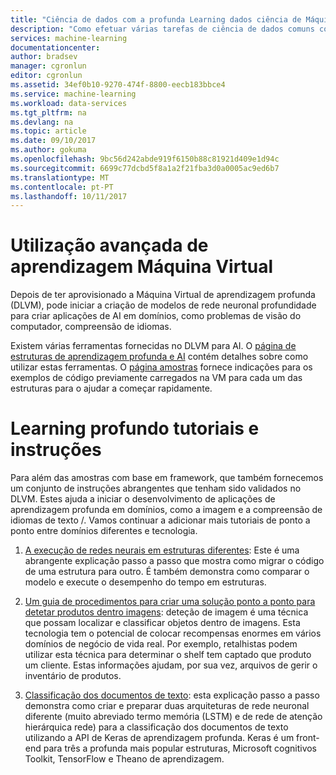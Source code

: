 ```yaml
---
title: "Ciência de dados com a profunda Learning dados ciência de Máquina Virtual no Azure | Microsoft Docs"
description: "Como efetuar várias tarefas de ciência de dados comuns com a VM de ciência de dados de aprendizagem profunda."
services: machine-learning
documentationcenter: 
author: bradsev
manager: cgronlun
editor: cgronlun
ms.assetid: 34ef0b10-9270-474f-8800-eecb183bbce4
ms.service: machine-learning
ms.workload: data-services
ms.tgt_pltfrm: na
ms.devlang: na
ms.topic: article
ms.date: 09/10/2017
ms.author: gokuma
ms.openlocfilehash: 9bc56d242abde919f6150b88c81921d409e1d94c
ms.sourcegitcommit: 6699c77dcbd5f8a1a2f21fba3d0a0005ac9ed6b7
ms.translationtype: MT
ms.contentlocale: pt-PT
ms.lasthandoff: 10/11/2017
---
```

# <a name="using-the-deep-learning-virtual-machine"></a>Utilização avançada de aprendizagem Máquina Virtual

Depois de ter aprovisionado a Máquina Virtual de aprendizagem profunda (DLVM), pode iniciar a criação de modelos de rede neuronal profundidade para criar aplicações de AI em domínios, como problemas de visão do computador, compreensão de idiomas. 

Existem várias ferramentas fornecidas no DLVM para AI. O [página de estruturas de aprendizagem profunda e AI](dsvm-deep-learning-ai-frameworks.md) contém detalhes sobre como utilizar estas ferramentas. O [página amostras](dsvm-samples-and-walkthroughs.md) fornece indicações para os exemplos de código previamente carregados na VM para cada um das estruturas para o ajudar a começar rapidamente. 

# <a name="deep-learning-tutorials-and-walkthroughs"></a>Learning profundo tutoriais e instruções

Para além das amostras com base em framework, que também fornecemos um conjunto de instruções abrangentes que tenham sido validados no DLVM. Estes ajuda a iniciar o desenvolvimento de aplicações de aprendizagem profunda em domínios, como a imagem e a compreensão de idiomas de texto /. Vamos continuar a adicionar mais tutoriais de ponto a ponto entre domínios diferentes e tecnologia.   

1. [A execução de redes neurais em estruturas diferentes](https://github.com/ilkarman/DeepLearningFrameworks): Este é uma abrangente explicação passo a passo que mostra como migrar o código de uma estrutura para outro. É também demonstra como comparar o modelo e execute o desempenho do tempo em estruturas. 

2. [Um guia de procedimentos para criar uma solução ponto a ponto para detetar produtos dentro imagens](https://github.com/Azure/cortana-intelligence-product-detection-from-images): deteção de imagem é uma técnica que possam localizar e classificar objetos dentro de imagens. Esta tecnologia tem o potencial de colocar recompensas enormes em vários domínios de negócio de vida real. Por exemplo, retalhistas podem utilizar esta técnica para determinar o shelf tem captado que produto um cliente. Estas informações ajudam, por sua vez, arquivos de gerir o inventário de produtos. 

3. [Classificação dos documentos de texto](https://github.com/anargyri/lstm_han): esta explicação passo a passo demonstra como criar e preparar duas arquiteturas de rede neuronal diferente (muito abreviado termo memória (LSTM) e de rede de atenção hierárquica rede) para a classificação dos documentos de texto utilizando a API de Keras de aprendizagem profunda. Keras é um front-end para três a profunda mais popular estruturas, Microsoft cognitivos Toolkit, TensorFlow e Theano de aprendizagem.




